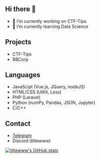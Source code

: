 ## Hi there 👋
- 🔭 I’m currently working on CTF-Tips
- 🌱 I’m currently learning Data Science


## Projects
- CTF-Tips
- BBCorp

## Languages
- JavaScipt (Vue.js, JQuery, nodeJS)
- HTML/CSS (UIKit, Less)
- PHP (Laravel)
- Python (numPy, Pandas, JSON, Jupyter)
- C/C++

## Contact 
- [Telegram](https://t.me/hllwrldb)
- Discord (tiltewww)
  
[![tiltewww's GitHub stats](https://github-readme-stats.vercel.app/api?username=tiltewww)](https://github.com/anuraghazra/github-readme-stats)

